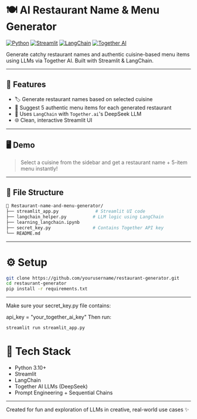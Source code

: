 # 🍽️ AI Restaurant Name & Menu Generator

[![Python](https://img.shields.io/badge/Python-3.10+-blue.svg)](https://www.python.org/)
[![Streamlit](https://img.shields.io/badge/Framework-Streamlit-orange)](https://streamlit.io/)
[![LangChain](https://img.shields.io/badge/Powered%20By-LangChain-blueviolet)](https://www.langchain.com/)
[![Together AI](https://img.shields.io/badge/LLM-Together.ai-brightgreen)](https://www.together.ai/)

Generate catchy restaurant names and authentic cuisine-based menu items using LLMs via Together AI. Built with Streamlit & LangChain.

---

## 🚀 Features

- 🏷️ Generate restaurant names based on selected cuisine
- 🍜 Suggest 5 authentic menu items for each generated restaurant
- 🧠 Uses `LangChain` with `Together.ai`'s DeepSeek LLM
- 🌐 Clean, interactive Streamlit UI

---

## 🖥️ Demo

> Select a cuisine from the sidebar and get a restaurant name + 5-item menu instantly!

---

## 📂 File Structure

```bash
📁 Restaurant-name-and-menu-generator/
├── streamlit_app.py              # Streamlit UI code
├── langchain_helper.py          # LLM logic using LangChain
├── learning_langchain.ipynb 
├── secret_key.py                # Contains Together API key
└── README.md
```

---

# ⚙️ Setup
``` bash
git clone https://github.com/yourusername/restaurant-generator.git
cd restaurant-generator
pip install -r requirements.txt
```

---

Make sure your secret_key.py file contains:

api_key = "your_together_ai_key"
Then run:

```bash
streamlit run streamlit_app.py
```

# 🧠 Tech Stack
- Python 3.10+
- Streamlit
- LangChain
- Together AI LLMs (DeepSeek)
- Prompt Engineering + Sequential Chains

---

Created for fun and exploration of LLMs in creative, real-world use cases ✨
